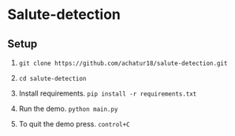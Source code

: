 # Salute-detection

## Setup
1) `git clone https://github.com/achatur18/salute-detection.git`
 
2) `cd salute-detection`
    
3) Install requirements. `pip install -r requirements.txt`

4) Run the demo. `python main.py`

5) To quit the demo press. `control+C`

